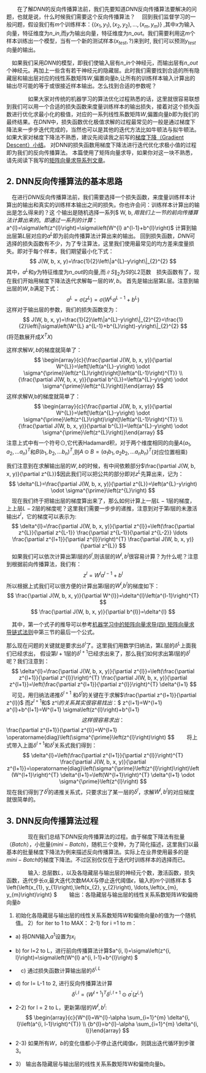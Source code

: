 　　在了解$DNN$的反向传播算法前，我们先要知道$DNN$反向传播算法要解决的问题，也就是说，什么时候我们需要这个反向传播算法？
　回到我们监督学习的一般问题，假设我们有$m$个训练样本：$\left\{\left(x_{1}, y_{1}\right),\left(x_{2}, y_{2}\right), \ldots,\left(x_{m}, y_{m}\right)\right\}$
,其中$x$为输入向量，特征维度为$n\_in$,而$y$为输出向量，特征维度为$n\_out$。我们需要利用这$m$个样本训练出一个模型，当有一个新的测试样本($x_{test},?$)来到时, 我们可以预测$y_{test}$向量的输出。

　如果我们采用$DNN$的模型，即我们使输入层有$n\_in$个神经元，而输出层有$n\_out$个神经元。再加上一些含有若干神经元的隐藏层。此时我们需要找到合适的所有隐藏层和输出层对应的线性系数矩阵$W$,偏置向量$b$,让所有的训练样本输入计算出的输出尽可能的等于或很接近样本输出。怎么找到合适的参数呢？　

　　　　如果大家对传统的机器学习的算法优化过程熟悉的话，这里就很容易联想到我们可以用一个合适的损失函数来度量训练样本的输出损失，接着对这个损失函数进行优化求最小化的极值，对应的一系列线性系数矩阵$W$,偏置向量$b$即为我们的最终结果。在$DNN$中，损失函数优化极值求解的过程最常见的一般是通过梯度下降法来一步步迭代完成的，当然也可以是其他的迭代方法比如牛顿法与拟牛顿法。如果大家对梯度下降法不熟悉，建议先阅读我之前写的[梯度下降（Gradient Descent）小结](http://www.cnblogs.com/pinard/p/5970503.html)。
对DNN的损失函数用梯度下降法进行迭代优化求极小值的过程即为我们的反向传播算法。
本篇使用了矩阵向量求导，如果你对这一块不熟悉，请先阅读下我写的[矩阵向量求导系列文章](https://www.cnblogs.com/pinard/p/10750718.html)。

## 2. DNN反向传播算法的基本思路
　在进行$DNN$反向传播算法前，我们需要选择一个损失函数，来度量训练样本计算出的输出和真实的训练样本输出之间的损失。你也许会问：训练样本计算出的输出是怎么得来的？这 个输出是随机选择一系列$ W, b$,用我们上一节的前向传播算法计算出来的。即通过一系列的计算：$a^{l}=\sigma\left(z^{l}\right)=\sigma\left(W^{l} a^{l-1}+b^{l}\right)$
计算到输出层第$L$层对应的$a^L$即为前向传播算法计算出来的输出。
回到损失函数，$DNN$可选择的损失函数有不少，为了专注算法，这里我们使用最常见的均方差来度量损失。即对于每个样本，我们期望最小化下式：$$
J(W, b, x, y)=\frac{1}{2}\left\|a^{L}-y\right\|_{2}^{2}
$$
其中，$a^{L}$和$y$为特征维度为$n\_out$的向量,而$\|S\|_{2}$为$S$的$L2$范数　损失函数有了，现在我们开始用梯度下降法迭代求解每一层的$W,b$。
首先是输出层第$L$层。注意到输出层的$W,b$满足下式：
$$a^{L}=\sigma\left(z^{L}\right)=\sigma\left(W^{L} a^{L-1}+b^{L}\right)$$
这样对于输出层的参数，我们的损失函数变为：$$
J(W, b, x, y)=\frac{1}{2}\left\|a^{L}-y\right\|_{2}^{2}=\frac{1}{2}\left\|\sigma\left(W^{L} a^{L-1}+b^{L}\right)-y\right\|_{2}^{2}
$$ (将范数展开成$X^TX$)

这样求解$W,b$的梯度就简单了：$$
\begin{array}{c}{\frac{\partial J(W, b, x, y)}{\partial W^{L}}=\left[\left(a^{L}-y\right) \odot \sigma^{\prime}\left(z^{L}\right)\right]\left(a^{L-1}\right)^{T}} \\ {\frac{\partial J(W, b, x, y)}{\partial b^{L}}=\left(a^{L}-y\right) \odot \sigma^{\prime}\left(z^{L}\right)}\end{array}
$$
这样求解W,b的梯度就简单了：$$
\begin{array}{c}{\frac{\partial J(W, b, x, y)}{\partial W^{L}}=\left[\left(a^{L}-y\right) \odot \sigma^{\prime}\left(z^{L}\right)\right]\left(a^{L-1}\right)^{T}} \\ {\frac{\partial J(W, b, x, y)}{\partial b^{L}}=\left(a^{L}-y\right) \odot \sigma^{\prime}\left(z^{L}\right)}\end{array}
$$
注意上式中有一个符号$⊙$,它代表Hadamard积，对于两个维度相同的向量$A\left(a_{1}, a_{2}, \dots a_{n}\right)^{T}$和$B\left(b_{1}, b_{2}, \dots b_{n}\right)^{T}$,则$A \odot B=\left(a_{1} b_{1}, a_{2} b_{2}, \ldots a_{n} b_{n}\right)^{T}$(对应位置相乘)

我们注意到在求解输出层的$W,b$的时候，有中间依赖部分$\frac{\partial J(W, b, x, y)}{\partial z^{L}}$因此我们可以把公共的部分即对$z^L$先算出来，记为：
$$
\delta^{L}=\frac{\partial J(W, b, x, y)}{\partial z^{L}}=\left(a^{L}-y\right) \odot \sigma^{\prime}\left(z^{L}\right)
$$
　现在我们终于把输出层的梯度算出来了，那么如何计算上一层$L−1$层的梯度，上上层$L−2$层的梯度呢？这里我们需要一步步的递推，注意到对于第$l$层的未激活输出$z^l$，它的梯度可以表示为:
$$
\delta^{l}=\frac{\partial J(W, b, x, y)}{\partial z^{l}}=\left(\frac{\partial z^{L}}{\partial z^{L-1}} \frac{\partial z^{L-1}}{\partial z^{L-2}} \ldots \frac{\partial z^{l+1}}{\partial z^{l}}\right)^{T} \frac{\partial J(W, b, x, y)}{\partial z^{L}}
$$
　如果我们可以依次计算出第l层的$δ^l$,则该层的$W^l,b^l$很容易计算？为什么呢？注意到根据前向传播算法，我们有：
$$
z^{l}=W^{l} a^{l-1}+b^{l}
$$
所以根据上式我们可以很方便的计算出第$l$层的$W^l$,$b^l$的梯度如下：
$$
\frac{\partial J(W, b, x, y)}{\partial W^{l}}=\delta^{l}\left(a^{l-1}\right)^{T}
$$
$$
\frac{\partial J(W, b, x, y)}{\partial b^{l}}=\delta^{l}
$$

　其中，第一个式子的推导可以参考[机器学习中的矩阵向量求导(四) 矩阵向量求导链式法则](https://www.cnblogs.com/pinard/p/10825264.html)中第三节的最后一个公式。

那么现在问题的关键就是要求出$δ^l$了。这里我们用数学归纳法，第$L$层的$δ^L$上面我们已经求出， 假设第$l+1$层的$δ^{l+1}$已经求出来了，那么我们如何求出第$l$层的$δ^l$呢？我们注意到：
$$
\delta^{l}=\frac{\partial J(W, b, x, y)}{\partial z^{l}}=\left(\frac{\partial z^{l+1}}{\partial z^{l}}\right)^{T} \frac{\partial J(W, b, x, y)}{\partial z^{l+1}}=\left(\frac{\partial z^{l+1}}{\partial z^{l}}\right)^{T} \delta^{l+1}
$$
　可见，用归纳法递推$\delta^{l+1}$ 和$\delta^{l}$的关键在于求解$\frac{\partial z^{l+1}}{\partial z^{l}}$
而$z^{l+1}$和$ z^l$的关系其实很容易找出：$$
z^{l+1}=W^{l+1} a^{l}+b^{l+1}=W^{l+1} \sigma\left(z^{l}\right)+b^{l+1}
$$
　这样很容易求出：
$$
\frac{\partial z^{l+1}}{\partial z^{l}}=W^{l+1} \operatorname{diag}\left(\sigma^{\prime}\left(z^{l}\right)\right)
$$
　　将上式带入上面$δ^{l+1}$和$δ^l$关系式我们得到：
$$
\delta^{l}=\left(\frac{\partial z^{l+1}}{\partial z^{l}}\right)^{T} \frac{\partial J(W, b, x, y)}{\partial z^{l+1}}=\operatorname{diag}\left(\sigma^{\prime}\left(z^{l}\right)\right)\left(W^{l+1}\right)^{T} \delta^{l+1}=\left(W^{l+1}\right)^{T} \delta^{l+1} \odot \sigma^{\prime}\left(z^{l}\right)
$$
现在我们得到了$δ^l$的递推关系式，只要求出了某一层的$δ^l$，求解$W^l,b^l$的对应梯度就很简单的。
## 3. DNN反向传播算法过程
　　　　现在我们总结下$DNN$反向传播算法的过程。由于梯度下降法有批量$（Batch）$，小批量$(mini-Batch)$，随机三个变种，为了简化描述，这里我们以最基本的批量梯度下降法为例来描述反向传播算法。实际上在业界使用最多的是$mini-Batch$的梯度下降法。不过区别仅仅在于迭代时训练样本的选择而已。

　　　　输入: 总层数$L$，以及各隐藏层与输出层的神经元个数，激活函数，损失函数，迭代步长$α$,最大迭代次数$MAX$与停止迭代阈值$ϵ$，输入的$m$个训练样本 
$
\left\{\left(x_{1}, y_{1}\right),\left(x_{2}, y_{2}\right), \ldots,\left(x_{m}, y_{m}\right)\right\}
$
　　输出：各隐藏层与输出层的线性关系系数矩阵$W$和偏倚向量$b$
1) 初始化各隐藏层与输出层的线性关系系数矩阵$W$和偏倚向量$b$的值为一个随机值。
2）for iter to 1 to MAX：
2-1) for i =1 to m：
*  a) 将$DNN$输入$a^1$设置为$x_i$
* b) for l=2 to L，进行前向传播算法计算$a^{i, l}=\sigma\left(z^{i, l}\right)=\sigma\left(W^{l} a^{i, l-1}+b^{l}\right)
$
* 　c) 通过损失函数计算输出层的$δ^{i,L}$
* d) for l= L-1 to 2, 进行反向传播算法计算$$
\delta^{i, l}=\left(W^{l+1}\right)^{T} \delta^{i, l+1} \odot \sigma^{\prime}\left(z^{i, l}\right)
$$
* 2-2) for l = 2 to L，更新第$l$层的$W^l,b^l$:
$$
\begin{array}{c}{W^{l}=W^{l}-\alpha \sum_{i=1}^{m} \delta^{i, l}\left(a^{i, l-1}\right)^{T}} \\ {b^{l}=b^{l}-\alpha \sum_{i=1}^{m} \delta^{i, l}}\end{array}
$$

* 2-3) 如果所有$W，b$的变化值都小于停止迭代阈值$ϵ$，则跳出迭代循环到步骤3。
* 3） 输出各隐藏层与输出层的线性关系系数矩阵W和偏倚向量b。
